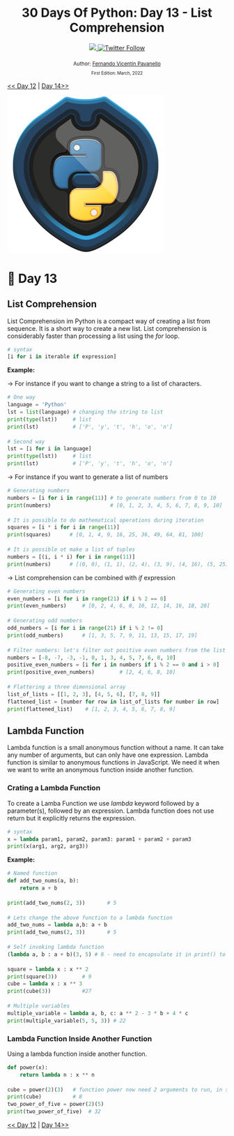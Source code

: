<div align="center">
  <h1> 30 Days Of Python: Day 13 - List Comprehension</h1>
  <a class="header-badge" target="_blank" href="https://www.linkedin.com/in/fernandovicentinpavanello/">
  <img src="https://img.shields.io/badge/style--5eba00.svg?label=LinkedIn&logo=linkedin&style=social">
  </a>
  <a class="header-badge" target="_blank" href="https://twitter.com/nandovicentin">
  <img alt="Twitter Follow" src="https://img.shields.io/twitter/follow/nandovicentin?style=social">
  </a>

  <sub>Author:
  <a href="https://www.linkedin.com/in/fernandovicentinpavanello/" target="_blank">Fernando Vicentin Pavanello</a><br>
  <small> First Edition: March, 2022</small>
  </sub>
</div>

[<< Day 12](../12_Day_Modules/12_modules.md) | [Day 14>>](../14_Day_Higher_order_functions/14_higher_order_functions.md)

<img src="../Images/python_TreviIT.png" alt="30 Days of Python">
</div>

# 📘 Day 13

## List Comprehension

List Comprehension im Python is a compact way of creating a list from sequence. It is a short way to create a new list. List comprehension is considerably faster than processing a list using the _for_ loop.

```py
# syntax
[i for i in iterable if expression]
```

**Example:**

→ For instance if you want to change a string to a list of characters.

```py
# One way
language = 'Python'
lst = list(language) # changing the string to list
print(type(lst))     # list
print(lst)           # ['P', 'y', 't', 'h', 'o', 'n']

# Second way
lst = [i for i in language]
print(type(lst))     # list
print(lst)           # ['P', 'y', 't', 'h', 'o', 'n']
```

→ For instance if you want to generate a list of numbers

```py
# Generating numbers
numbers = [i for i in range(11)] # to generate numbers from 0 to 10
print(numbers)                   # [0, 1, 2, 3, 4, 5, 6, 7, 8, 9, 10]

# It is possible to do mathematical operations during iteration
squares = [i * i for i in range(11)]
print(squares)      # [0, 1, 4, 9, 16, 25, 36, 49, 64, 81, 100]

# It is possible ot make a list of tuples
numbers = [(i, i * i) for i in range(11)]
print(numbers)      # [(0, 0), (1, 1), (2, 4), (3, 9), (4, 16), (5, 25)] 
```
→ List comprehension can be combined with *if* expression

```py
# Generating even numbers
even_numbers = [i for i in range(21) if i % 2 == 0]
print(even_numbers)     # [0, 2, 4, 6, 8, 10, 12, 14, 16, 18, 20]

# Generating odd numbers
odd_numbers = [i for i in range(21) if i % 2 != 0]
print(odd_numbers)      # [1, 3, 5, 7, 9, 11, 13, 15, 17, 19]

# Filter numbers: let's filter out positive even numbers from the list below
numbers = [-8, -7, -3, -1, 0, 1, 3, 4, 5, 7, 6, 8, 10]
positive_even_numbers = [i for i in numbers if i % 2 == 0 and i > 0]
print(positive_even_numbers)        # [2, 4, 6, 8, 10]

# Flattering a three dimensional array
list_of_lists = [[1, 2, 3], [4, 5, 6], [7, 8, 9]]
flattened_list = [number for row in list_of_lists for number in row]
print(flattened_list)    # [1, 2, 3, 4, 5, 6, 7, 8, 9]
```

## Lambda Function

Lambda function is a small  anonymous function without a name. It can take any number of arguments, but can only have one expression. Lambda function is similar to anonymous functions in JavaScript. We need it when we want to write an anonymous function inside another function.

### Crating a Lambda Function

To create a Lamba Function we use _lambda_ keyword followed by a parameter(s), followed by an expression. Lambda function does not use return but it explicitly returns the expression.

```py
# syntax
x = lambda param1, param2, param3: param1 + param2 + param3
print(x(arg1, arg2, arg3))
```

**Example:**

```py
# Named function
def add_two_nums(a, b):
    return a + b

print(add_two_nums(2, 3))       # 5

# Lets change the above function to a lambda function
add_two_nums = lambda a,b: a + b
print(add_two_nums(2, 3))       # 5

# Self invoking lambda function
(lambda a, b : a + b)(3, 5) # 8 - need to encapsulate it in print() to see the result in the console

square = lambda x : x ** 2
print(square(3))        # 9
cube = lambda x : x ** 3
print(cube(3))          #27

# Multiple variables
multiple_variable = lambda a, b, c: a ** 2 - 3 * b + 4 * c
print(multiple_variable(5, 5, 3)) # 22
```

### Lambda Function Inside Another Function

Using a lambda function inside another function.

```py
def power(x):
    return lambda n : x ** n

cube = power(2)(3)   # function power now need 2 arguments to run, in separate rounded brackets
print(cube)          # 8
two_power_of_five = power(2)(5) 
print(two_power_of_five)  # 32
```

[<< Day 12](../12_Day_Modules/12_modules.md) | [Day 14>>](../14_Day_Higher_order_functions/14_higher_order_functions.md)
